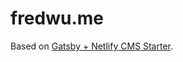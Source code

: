 # fredwu.me

Based on [Gatsby + Netlify CMS Starter](https://github.com/netlify-templates/gatsby-starter-netlify-cms).
